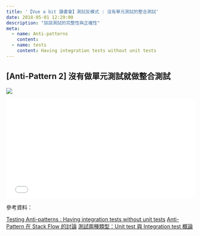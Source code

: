 ```yaml
---
title: '【Vue a bit 讀書會】測試反模式 : 沒有單元測試的整合測試'
date: 2018-05-01 12:29:00
description: "談談測試的完整性與正確性"
meta:
  - name: Anti-patterns
    content: 
  - name: tests
    content: Having integration tests without unit tests
---
```


## [Anti-Pattern 2] 沒有做單元測試就做整合測試

![](https://cdn-images-1.medium.com/max/960/1*6M7_pT_2HJR-o-AXgkHU0g.jpeg)

<iframe height='265' scrolling='no' title='Unit Test Practice' src='//codepen.io/JimHu1492/embed/GdWBzN/?height=265&theme-id=0&default-tab=js,result&embed-version=2' frameborder='no' allowtransparency='true' allowfullscreen='true' style='width: 100%;'>See the Pen <a href='https://codepen.io/JimHu1492/pen/GdWBzN/'>Unit Test Practice</a> by Jim Hu (<a href='https://codepen.io/JimHu1492'>@JimHu1492</a>) on <a href='https://codepen.io'>CodePen</a>.
</iframe>

參考資料：

[Testing Anti-patterns : Having integration tests without unit tests](http://blog.codepipes.com/testing/software-testing-antipatterns.html#anti-pattern-2---having-integration-tests-without-unit-tests)
[Anti-Pattern 在 Stack Flow 的討論](https://stackoverflow.com/questions/980601/what-is-an-anti-pattern)
[測試兩種類型：Unit test 與 Integration test 概論](https://medium.com/@frozenfung/unit-test-%E8%88%87-integration-test-%E6%A6%82%E8%AB%96-41b39f0f823)



